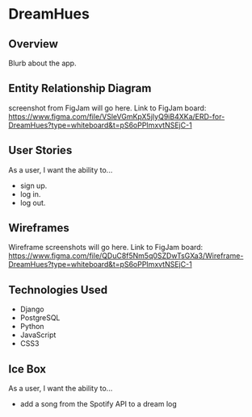# DreamHues

## Overview
Blurb about the app.

## Entity Relationship Diagram
screenshot from FigJam will go here.
Link to FigJam board: https://www.figma.com/file/VSleVGmKpX5jIyQ9iB4XKa/ERD-for-DreamHues?type=whiteboard&t=pS6oPPImxvtNSEjC-1

## User Stories
As a user, I want the ability to...
  - sign up.
  - log in.
  - log out.

## Wireframes
Wireframe screenshots will go here.
Link to FigJam board: https://www.figma.com/file/QDuC8f5Nm5q0SZDwTsGXa3/Wireframe-DreamHues?type=whiteboard&t=pS6oPPImxvtNSEjC-1

## Technologies Used
- Django
- PostgreSQL
- Python
- JavaScript
- CSS3

## Ice Box
As a user, I want the ability to...
  - add a song from the Spotify API to a dream log
